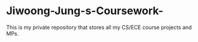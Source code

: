 # Jiwoong-Jung-s-Coursework-
This is my private repository that stores all my CS/ECE course projects and MPs. 
